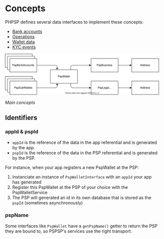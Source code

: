 # Concepts

PHPSP defines several data interfaces to implement these concepts:
- [Bank accounts](./BANK_ACCOUNT.md)
- [Operations](./OPERATION.md)
- [Wallet data](./WALLET.md)
- [KYC events](./KYC.md)

![Main concepts](./main-concepts.svg)

_Main concepts_

## Identifiers

### appId & pspId
* `appId` is the reference of the data in the app referential and is generated by the app.
* `pspId` is the reference of the data in the PSP referential and is generated by the PSP.

For instance, when your app registers a new PspWallet at the PSP:
1. Instanciate an instance of `PspWalletInterface` with an `appId` your app has generated
2. Register this PspWallet at the PSP of your choice with the PspWalletService
3. The PSP will generated an id in its own database that is stored as the `pspId` (sometimes asynchronously) 

### pspName
Some interfaces like `PspWallet` have a `getPspName()` getter to return the PSP they are bound to, so PSPSP's services use the right transport.
